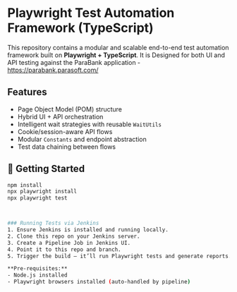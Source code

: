 # Playwright Test Automation Framework (TypeScript)

This repository contains a modular and scalable end-to-end test automation framework built on **Playwright + TypeScript**. It is Designed for both UI and API testing against the ParaBank application - https://parabank.parasoft.com/


## Features

- Page Object Model (POM) structure
- Hybrid UI + API orchestration
- Intelligent wait strategies with reusable `WaitUtils`
- Cookie/session-aware API flows
- Modular `Constants` and endpoint abstraction
- Test data chaining between flows 



## 🚀 Getting Started

```bash
npm install
npx playwright install
npx playwright test



### Running Tests via Jenkins
1. Ensure Jenkins is installed and running locally.
2. Clone this repo on your Jenkins server.
3. Create a Pipeline Job in Jenkins UI.
4. Point it to this repo and branch.
5. Trigger the build — it’ll run Playwright tests and generate reports.

**Pre-requisites:**
- Node.js installed
- Playwright browsers installed (auto-handled by pipeline)

